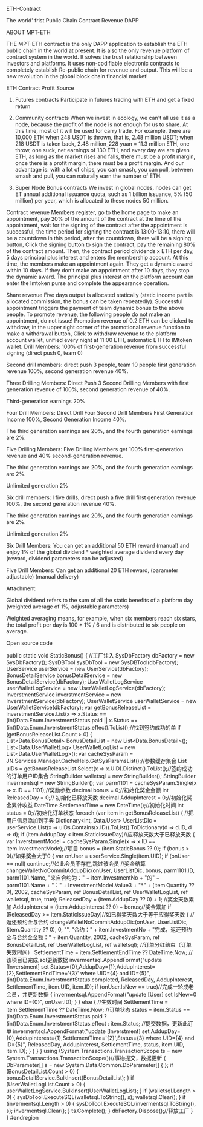  ETH-Contract

The world' frist Public Chain Contract Revenue DAPP  


ABOUT MPT-ETH

THE MPT-ETH contract is the only DAPP application to establish the ETH public chain in the world at present. It is also the only revenue platform of contract system in the world. It solves the trust relationship between investors and platforms. It uses non-codifiable electronic contracts to completely establish Re-public chain for revenue and output. This will be a new revolution in the global block chain financial market!

ETH Contract Profit Source

1. Futures contracts
Participate in futures trading with ETH and get a fixed return

2. Community contracts
When we invest in ecology, we can't all use it as a node, because the profit of the node is not enough for us to share. At this time, most of it will be used for carry trade.
For example, there are 10,000 ETH when 248 USDT is thrown, that is, 2.48 million USDT; when 218 USDT is taken back, 2.48 million_228 yuan = 11.3 million ETH, one throw, one suck, net earnings of 130 ETH, and every day we are given ETH, as long as the market rises and falls, there must be a profit margin, once there is a profit margin, there must be a profit margin.
And our advantage is: with a lot of chips, you can smash, you can pull, between smash and pull, you can naturally earn the number of ETH.

3. Super Node Bonus contracts
We invest in global nodes, nodes can get ET annual additional issuance quota, such as 1 billion issuance, 5% (50 million) per year, which is allocated to these nodes 50 million.

Contract revenue
Members register, go to the home page to make an appointment, pay 20% of the amount of the contract at the time of the appointment, wait for the signing of the contract after the appointment is successful, the time period for signing the contract is 13:00-13:10, there will be a countdown in this period, after the countdown, there will be a signing button, Click the signing button to sign the contract, pay the remaining 80% of the contract amount. Then, the contract period dividends x ETH per day, 5 days principal plus interest and enters the membership account. At this time, the members make an appointment again. They get a dynamic award within 10 days. If they don't make an appointment after 10 days, they stop the dynamic award. The principal plus interest on the platform account can enter the Imtoken purse and complete the appearance operation.


Share revenue
Five days output is allocated statically (static income part is allocated commission, the bonus can be taken repeatedly). Successful appointment triggers the payment of team dynamic bonus to the above people. To promote revenue, the following people do not make an appointment, do not issue! Promotion revenue of 0.2 ETH can be clicked to withdraw, in the upper right corner of the promotional revenue function to make a withdrawal button, Click to withdraw revenue to the platform account wallet, unified every night at 11:00 ETH, automatic ETH to IMtoken wallet.
Drill Members: 100% of first-generation revenue from successful signing (direct push 0, team 0)



Second drill members: direct push 3 people, team 10 people first generation revenue 100%, second generation revenue 40%.



Three Drilling Members: Direct Push 3 Second Drilling Members with first generation revenue of 100%, second generation revenue of 40%.

Third-generation earnings 20%



Four Drill Members: Direct Drill Four Second Drill Members First Generation Income 100%, Second Generation Income 40%.

The third generation earnings are 20%, and the fourth generation earnings are 2%.



Five Drilling Members: Five Drilling Members get 100% first-generation revenue and 40% second-generation revenue.

The third generation earnings are 20%, and the fourth generation earnings are 2%.

Unlimited generation 2%



Six drill members: I five drills, direct push a five drill first generation revenue 100%, the second generation revenue 40%.

The third generation earnings are 20%, and the fourth generation earnings are 2%.

Unlimited generation 2%

Six Drill Members: You can get an additional 50 ETH reward (manual) and enjoy 1% of the global dividend * weighted average dividend every day (reward, dividend parameters can be adjusted)

Five Drill Members: Can get an additional 20 ETH reward, (parameter adjustable) (manual delivery)



Attachment:

Global dividend refers to the sum of all the static benefits of a platform day (weighted average of 1%, adjustable parameters)

Weighted averaging means, for example, when six members reach six stars, the total profit per day is 100 * 1% / 6 and is distributed to six people on average.



Open source code

 public static void StaticBonus()
        {   //工厂注入
            SysDbFactory dbFactory = new SysDbFactory();
            SysDBTool sysDbTool = new SysDBTool(dbFactory);
            UserService userService = new UserService(dbFactory);
            BonusDetailService bonusDetailService = new BonusDetailService(dbFactory);
            UserWalletLogService userWalletLogService = new UserWalletLogService(dbFactory);
            InverstmentService inverstmentService = new InverstmentService(dbFactory);
            UserWalletService userWalletService = new UserWalletService(dbFactory);
            var getBonusReleaseList = inverstmentService.List(x => x.Status == (int)Data.Enum.InverstmentStatus.paid || x.Status == (int)Data.Enum.InverstmentStatus.effect).ToList();//找到签约成功的单
            if (getBonusReleaseList.Count > 0)
            {       
                List<Data.BonusDetail> BonusDetailList = new List<Data.BonusDetail>();
                List<Data.UserWalletLog> UserWalletLogList = new List<Data.UserWalletLog>();
                var cacheSysParam = JN.Services.Manager.CacheHelp.GetSysParamsList();//参数缓存集合
                List<int> uIDs = getBonusReleaseList.Select(x => x.UID).Distinct().ToList();//签约成功的订单用户ID集合
                StringBuilder walletsql = new StringBuilder();
                StringBuilder invermentsql = new StringBuilder();
                var parm1101 = cacheSysParam.Single(x => x.ID == 1101);//奖励参数
                decimal bonus = 0;//初始化奖金金额
                int ReleasedDay = 0;// 初始化已释放天数
                decimal AddupInterest = 0;//初始化奖金累计收益
                DateTime SettlementTime = new DateTime();//初始化时间
                int status = 0;//初始化订单状态
                foreach (var item in getBonusReleaseList)
                {   //把用户信息添加到字典
                    Dictionary<int, Data.User> UserListDic = userService.List(x => uIDs.Contains(x.ID)).ToList().ToDictionary(d => d.ID, d => d);
                    if (item.AddupDay < item.StaticIssueDay)//应释放天数大于已释放天数
                    {
                        var InverstmentModel = cacheSysParam.Single(x => x.ID == item.InvestmentMode);//项目
                        bonus = (item.StaticBonus ?? 0);
                        if (bonus > 0)//如果奖金大于0
                        {
                            var onUser = userService.Single(item.UID);
                            if (onUser == null) continue;//如此会员不存在,跳过该会员
                            //奖金结算
                            changeWalletNoCommitAddupDic(onUser, UserListDic, bonus, parm1101.ID, parm1101.Name, "来自合约为：" + item.InvestmentNo + "的" + parm1101.Name + "：" + InverstmentModel.Value3 + "*" + (item.Quantity ?? 0), 2002, cacheSysParam, ref BonusDetailList, ref UserWalletLogList, ref walletsql, true, true);
                            ReleasedDay = (item.AddupDay ?? 0) + 1;    //奖金天数累加
                            AddupInterest = (item.AddupInterest ?? 0) + bonus;//奖金累加
                            if (ReleasedDay >= item.StaticIssueDay)//如已得奖天数大于等于应得奖天数
                            {
                                //返还预约金与合约
                                changeWalletNoCommitAddupDic(onUser, UserListDic, (item.Quantity ?? 0), 0, "", "合约：" + item.InvestmentNo + "完成，返还预约金与合约金金额：" + item.Quantity, 2002, cacheSysParam, ref BonusDetailList, ref UserWalletLogList, ref walletsql);
                                //订单分红结束（订单失效时间）
                                SettlementTime = item.SettlementEndTime ?? DateTime.Now;
                                //该项目已完成,sql更新数据
                                invermentsql.AppendFormat("update [Inverstment] set Status={0},AddupDay={1},AddupInterest={2},SettlementEndTime='{3}' where UID={4} and ID={5}", (int)Data.Enum.InverstmentStatus.completed, ReleasedDay, AddupInterest, SettlementTime, item.UID, item.ID);
                                if (onUser.IsNew == true)//完成一轮成老会员，并更新数据
                                {
                                    invermentsql.AppendFormat("update [User] set IsNew=0 where ID={0}", onUser.ID);
                                }
                            }
                            else
                            {
                                //生效时间
                                SettlementTime = item.SettlementTime ?? DateTime.Now;
                                //订单状态
                                status = item.Status == (int)Data.Enum.InverstmentStatus.paid ? (int)Data.Enum.InverstmentStatus.effect : item.Status;
                                //提交数据，更新此订单
                                invermentsql.AppendFormat("update [Inverstment] set AddupDay={0},AddupInterest={1},SettlementTime='{2}',Status={3} where UID={4} and ID={5}", ReleasedDay, AddupInterest, SettlementTime, status, item.UID, item.ID);
                            }
                        }
                    }
                }
                using (System.Transactions.TransactionScope ts = new System.Transactions.TransactionScope())//事物提交，数据更新
                {
                    DbParameter[] s = new System.Data.Common.DbParameter[] { };
                    if (BonusDetailList.Count > 0)
                    {
                        bonusDetailService.BulkInsert(BonusDetailList);
                    }
                    if (UserWalletLogList.Count > 0)
                    {
                        userWalletLogService.BulkInsert(UserWalletLogList);
                    }
                    if (walletsql.Length > 0)
                    {
                        sysDbTool.ExecuteSQL(walletsql.ToString(), s);
                        walletsql.Clear();
                    }
                    if (invermentsql.Length > 0)
                    {
                        sysDbTool.ExecuteSQL(invermentsql.ToString(), s);
                        invermentsql.Clear();
                    }
                    ts.Complete();
                }
                dbFactory.Dispose();//释放工厂
            }
        }
        #endregion
